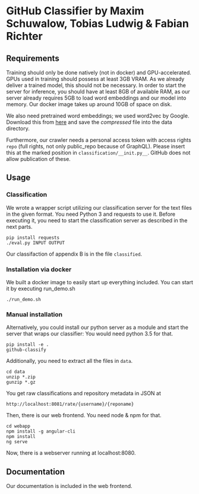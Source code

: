 # GitHub Classifier by Maxim Schuwalow, Tobias Ludwig & Fabian Richter

## Requirements

Training should only be done natively (not in docker) and GPU-accelerated. GPUs used in training should possess at least 3GB VRAM. As we already deliver a trained model, this should not be necessary. In order to start the server for inference, you should have at least 8GB of available RAM, as our server already requires 5GB to load word embeddings and our model into memory. Our docker image takes up around 10GB of space on disk.

We also need pretrained word embeddings; we used word2vec by Google.
Download this from [here](https://drive.google.com/file/d/0ByJXV7reBQxTa3Zzbk4tVUE0UVE/view?usp=sharing) and save the _compressed_ file into the data directory.

Furthermore, our crawler needs a personal access token with access rights `repo` (full rights, not only public\_repo because of GraphQL).
Please insert this at the marked position in `classification/__init.py__`. GitHub does not allow publication of these.

## Usage

### Classification
We wrote a wrapper script utilizing our classification server for the text files in the given format. You need Python 3 and requests to use it. Before executing it, you need to start the classification server as described in the next parts.

```
pip install requests
./eval.py INPUT OUTPUT
```

Our classifaction of appendix B is in the file `classified`.

### Installation via docker

We built a docker image to easily start up everything included.
You can start it by executing run\_demo.sh
```
./run_demo.sh
```

### Manual installation


Alternatively, you could install our python server as a module and start the server that wraps our classifier:
You would need python 3.5 for that.
```
pip install -e .
github-classify
```

Additionally, you need to extract all the files in `data`.
```
cd data
unzip *.zip
gunzip *.gz
```

You get raw classifications and repository metadata in JSON at
```
http://localhost:8081/rate/{username}/{reponame}
```

Then, there is our web frontend. You need node & npm for that.
```
cd webapp
npm install -g angular-cli
npm install
ng serve
```

Now, there is a webserver running at localhost:8080.


## Documentation

Our documentation is included in the web frontend.
